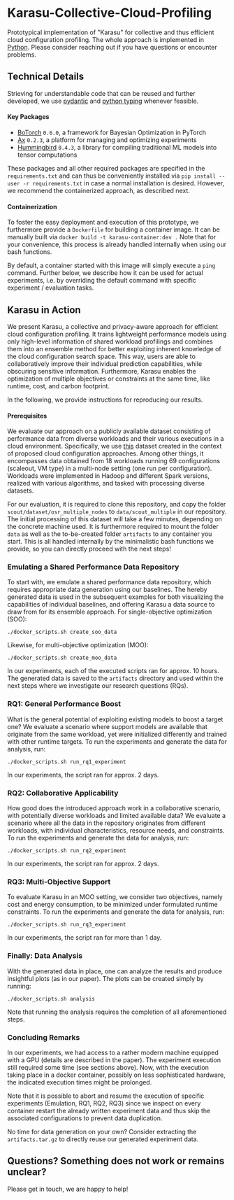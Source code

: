 # Karasu-Collective-Cloud-Profiling

Prototypical implementation of "Karasu" for collective and thus efficient cloud configuration profiling. 
The whole approach is implemented in [Python](https://docs.python.org/3.8/).
Please consider reaching out if you have questions or encounter problems.

## Technical Details

Strieving for understandable code that can be reused and further developed, 
we use [pydantic](https://pydantic-docs.helpmanual.io/) and
[python typing](https://docs.python.org/3/library/typing.html#) whenever feasible. 


#### Key Packages
* [BoTorch](https://botorch.org/) `0.6.0`, a framework for Bayesian Optimization in PyTorch
* [Ax](https://ax.dev/) `0.2.3`, a platform for managing and optimizing experiments
* [Hummingbird](https://microsoft.github.io/hummingbird/index.html) `0.4.3`, a library for compiling traditional ML models into tensor computations

These packages and all other required packages are specified in the `requirements.txt` and 
can thus be conveniently installed via `pip install --user -r requirements.txt` in case a normal
installation is desired. However, we recommend the containerized approach, as described next.

#### Containerization

To foster the easy deployment and execution of this prototype, we furthermore provide a `Dockerfile` for building a container image.
It can be manually built via `docker build -t karasu-container:dev .` 
Note that for your convenience, this process is already handled internally when using our bash functions.

By default, a container started with this image will simply execute a `ping` command. Further below, we describe how it can be used for actual
experiments, i.e. by overriding the default command with specific experiment / evaluation tasks. 

## Karasu in Action

We present Karasu, a collective and privacy-aware approach for efficient cloud configuration profiling. 
It trains lightweight performance models using only high-level information of shared workload profilings and combines them into an ensemble method for better exploiting inherent knowledge of the cloud configuration search space.
This way, users are able to collaboratively improve their individual prediction capabilities, while obscuring sensitive information.
Furthermore, Karasu enables the optimization of multiple objectives or constraints at the same time, like runtime, cost, and carbon footprint.

In the following, we provide instructions for reproducing our results.

#### Prerequisites

We evaluate our approach on a publicly available dataset consisting of performance data 
from diverse workloads and their various executions in a cloud environment.
Specifically, we use [this](https://github.com/oxhead/scout) dataset created in the context of proposed cloud configuration approaches.
Among other things, it encompasses data obtained from 18 workloads running 69 configurations (scaleout, VM type) in a multi-node setting (one run per configuration).
Workloads were implemented in Hadoop and different Spark versions, realized with various algorithms, and tasked with processing diverse datasets.

For our evaluation, it is required to clone this repository, and copy the folder `scout/dataset/osr_multiple_nodes` to `data/scout_multiple` in our repository.
The initial processing of this dataset will take a few minutes, depending on the concrete machine used.
It is furthermore required to mount the folder `data` as well as the to-be-created folder `artifacts` to any container you start.
This is all handled internally by the minimalistic bash functions we provide, 
so you can directly proceed with the next steps!

### Emulating a Shared Performance Data Repository

To start with, we emulate a shared performance data repository, which requires appropriate data generation using our baselines.
The hereby generated data is used in the subsequent examples for both visualizing the capabilities of individual baselines, 
and offering Karasu a data source to draw from for its ensemble approach. For single-objective optimization (SOO):
```
./docker_scripts.sh create_soo_data
```
Likewise, for multi-objective optimization (MOO):
```
./docker_scripts.sh create_moo_data
```
In our experiments, each of the executed scripts ran for approx. 10 hours. 
The generated data is saved to the `artifacts` directory and used within the next steps
where we investigate our research questions (RQs).

### RQ1: General Performance Boost

What is the general potential of exploiting existing models to boost a target one? 
We evaluate a scenario where support models are available that originate from the same workload, 
yet were initialized differently and trained with other runtime targets.
To run the experiments and generate the data for analysis, run:
```
./docker_scripts.sh run_rq1_experiment
```
In our experiments, the script ran for approx. 2 days.

### RQ2: Collaborative Applicability

How good does the introduced approach work in a collaborative scenario, with potentially diverse workloads and limited available data? 
We evaluate a scenario where all the data in the repository originates from different workloads, 
with individual characteristics, resource needs, and constraints.
To run the experiments and generate the data for analysis, run:
```
./docker_scripts.sh run_rq2_experiment
```
In our experiments, the script ran for approx. 2 days.

### RQ3: Multi-Objective Support

To evaluate Karasu in an MOO setting, we consider two objectives, 
namely cost and energy consumption, to be minimized under formulated runtime constraints.
To run the experiments and generate the data for analysis, run:
```
./docker_scripts.sh run_rq3_experiment
```
In our experiments, the script ran for more than 1 day.

### Finally: Data Analysis

With the generated data in place, one can analyze the results and produce insightful plots (as in our paper).
The plots can be created simply by running:
```
./docker_scripts.sh analysis
```
Note that running the analysis requires the completion of all aforementioned steps.

### Concluding Remarks

In our experiments, we had access to a rather modern machine equipped with a GPU (details are described in the paper).
The experiment execution still required some time (see sections above).
Now, with the execution taking place in a docker container, possibly on less sophisticated hardware,
the indicated execution times might be prolonged.

Note that it is possible to abort and resume the execution of specific experiments (Emulation, RQ1, RQ2, RQ3)
since we inspect on every container restart the already written experiment data and thus 
skip the associated configurations to prevent data duplication.

No time for data generation on your own? Consider extracting the `artifacts.tar.gz` to directly reuse our generated experiment data.

## Questions? Something does not work or remains unclear?
Please get in touch, we are happy to help!